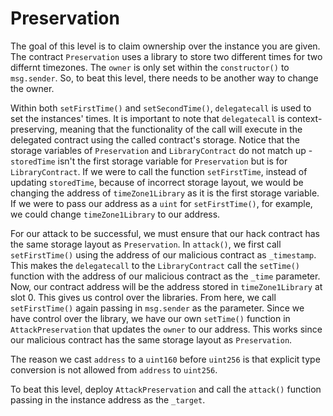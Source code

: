 # Preservation

The goal of this level is to claim ownership over the instance you are given. The contract `Preservation` uses a library to store two different times for two differnt timezones. The `owner` is only set within the `constructor()` to `msg.sender`. So, to beat this level, there needs to be another way to change the owner.

Within both `setFirstTime()` and `setSecondTime()`, `delegatecall` is used to set the instances' times. It is important to note that `delegatecall` is context-preserving, meaning that the functionality of the call will execute in the delegated contract using the called contract's storage. Notice that the storage variables of `Preservation` and `LibraryContract` do not match up - `storedTime` isn't the first storage variable for `Preservation` but is for `LibraryContract`. If we were to call the function `setFirstTime`, instead of updating `storedTime`, because of incorrect storage layout, we would be changing the address of `timeZone1Library` as it is the first storage variable. If we were to pass our address as a `uint` for `setFirstTime()`, for example, we could change `timeZone1Library` to our address.

For our attack to be successful, we must ensure that our hack contract has the same storage layout as `Preservation`. In `attack()`, we first call `setFirstTime()` using the address of our malicious contract as `_timestamp`. This makes the `delegatecall` to the `LibraryContract` call the `setTime()` function with the address of our malicious contract as the `_time` parameter. Now, our contract address will be the address stored in `timeZone1Library` at slot 0. This gives us control over the libraries. From here, we call `setFirstTime()` again passing in `msg.sender` as the parameter. Since we have control over the library, we have our own `setTime()` function in `AttackPreservation` that updates the `owner` to our address. This works since our malicious contract has the same storage layout as `Preservation`.

The reason we cast `address` to a `uint160` before `uint256` is that explicit type conversion is not allowed from `address` to `uint256`.

To beat this level, deploy `AttackPreservation` and call the `attack()` function passing in the instance address as the `_target`.